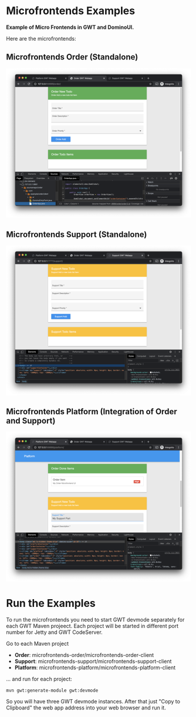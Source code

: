 # Microfrontends Examples

**Example of Micro Frontends in GWT and DominoUI.**

Here are the microfrontends:

## Microfrontends Order (Standalone)

![Microfrontends Order](microfrontends-order/microfrontends-order-client/src/doc/microfrontends-order.png?raw=true "Microfrontends Order")

## Microfrontends Support (Standalone)

![Microfrontends Support](microfrontends-support/microfrontends-support-client/src/doc/microfrontends-support.png?raw=true "Microfrontends Support")

## Microfrontends Platform (Integration of Order and Support)

![Microfrontends Platform](microfrontends-platform/microfrontends-platform-client/src/doc/microfrontends-platform.png?raw=true "Microfrontends Platform")

# Run the Examples

To run the microfrontends you need to start GWT devmode separately for each GWT Maven projeect. 
Each project will be started in different port number for Jetty and GWT CodeServer.

Go to each Maven project

- **Order**: microfrontends-order/microfrontends-order-client
- **Support**: microfrontends-support/microfrontends-support-client
- **Platform**: microfrontends-platform/microfrontends-platform-client

... and run for each project:

```
mvn gwt:generate-module gwt:devmode
```

So you will have three GWT devmode instances. After that just "Copy to Clipboard" the web app address into your web browser
and run it.
